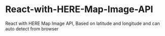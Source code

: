 # React-with-HERE-Map-Image-API
React with HERE Map Image API, Based on latitude and longitude and can auto detect from browser
